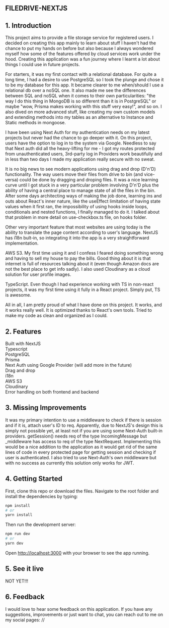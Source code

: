 ## FILEDRIVE-NEXTJS


## 1. Introduction

This project aims to provide a file storage service for registered users. I decided on creating this app mainly to learn about stuff I haven't had the chance to put my hands on before but also because I always wondered myself how some of the features offered by cloud services work under the hood. Creating this application was a fun journey where I learnt a lot about things I could use in future projects. 

For starters, it was my first contact with a relational database. For quite a long time, I had a desire to use PostgreSQL so I took the plunge and chose it to be my database for this app. It became clearer to me when/should I use a relational db over a noSQL one. It also made me see the differences between SQL and noSQL when it comes to their own particularities: "the way I do this thing in MongoDB is so different than it is in PostgreSQL" or maybe "wow, Prisma makes working with this stuff very easy!", and so on. I also dived on more advanced stuff, like creating my own custom models and extending methods into my tables as an alternative to Instance and Static methods in mongoose.

I have been using Next Auth for my authentication needs on my latest projects but never had the chance to go deeper with it. On this project, users have the option to log in to the system via Google. Needless to say that Next auth did all the heavy-lifting for me - I got my routes protected from unauthenticated users, 3rd-party log in Providers work beautifully and in less than two days I made my application really secure with no sweat.

It is no big news to see modern applications using drag and drop (D'n'D) functionality. The way users move their files from drive to bin (and vice-versa) could be done by dragging and droping files. It was a nice learning curve until I got stuck in a very particular problem involving D'n'D plus the ability of having a central place to manage state of all the files in the bin. After some days architecting ways of making the job done, learning ins and outs about React's inner nature, like the useEffect limitation of having state values when it first ran, the impossibility of using hooks inside loops, conditionals and nested functions, I finally managed to do it. I talked about that problem in more detail on use-checkbox.ts file, on hooks folder.

Other very important feature that most websites are using today is the ability to translate the page content according to user's language. NextJS has i18n bult-in, so integrating it into the app is a very straightforward implementation.

AWS S3. My first time using it and I confess I feared doing something wrong and having to sell my house to pay the bills. Good thing about it is that internet is full of resources talking about it (even though Amazon docs are not the best place to get info sadly). I also used Cloudinary as a cloud solution for user profile images.

TypeScript. Even though I had experience working with TS in non-react projects, it was my first time using it fully in a React project. Simply put, TS is awesome.

All in all, I am pretty proud of what I have done on this project. It works, and it works really well. It is optimized thanks to React's own tools. Tried to make my code as clean and organized as I could.

## 2. Features

Built with NextJS  
Typescript  
PostgreSQL  
Prisma  
Next Auth using Google Provider (will add more in the future)  
Drag and drop  
i18n  
AWS S3  
Cloudinary  
Error handling on both frontend and backend

## 3. Missing Improvements

It was my primary intention to use a middleware to check if there is session and if it is, attach user's ID to req. Apparently, due to NextJS's design this is simply not possible yet, at least not if you are using some Next-Auth built-in providers. getSession() needs req of the type IncomingMessage but _middleware has access to req of the type NextRequest. Implementing this would be a nice addition to the application as it would get rid of the same lines of code in every protected page for getting session and checking if user is authenticated. I also tried to use Next-Auth's own middleware but with no success as currently this solution only works for JWT.

## 4. Getting Started

First, clone this repo or download the files. Navigate to the root folder and install the dependencies by typing: 

```bash
npm install
# or
yarn install
```

Then run the development server:

```bash
npm run dev
# or
yarn dev
```

Open [http://localhost:3000](http://localhost:3000) with your browser to see the app running.

## 5. See it live

NOT YET!!!

## 6. Feedback
  
I would love to hear some feedback on this application. If you have any suggestions, improvements or just want to chat, you can reach out to me on my social pages:
//   <INCLUIR LINK PARA SOCIAL>
